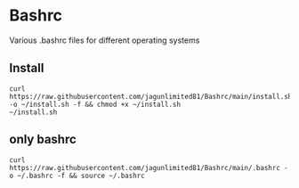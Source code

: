 # Bashrc
Various .bashrc files for different operating systems
## Install
```
curl https://raw.githubusercontent.com/jagunlimited81/Bashrc/main/install.sh -o ~/install.sh -f && chmod +x ~/install.sh
~/install.sh
```

## only bashrc
```
curl https://raw.githubusercontent.com/jagunlimited81/Bashrc/main/.bashrc -o ~/.bashrc -f && source ~/.bashrc
```
